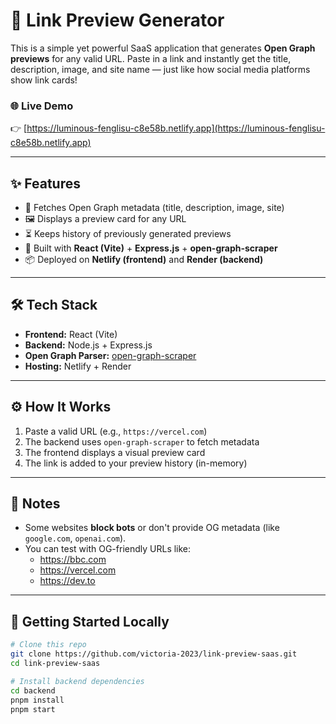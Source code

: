 # 🔗 Link Preview Generator

This is a simple yet powerful SaaS application that generates **Open Graph previews** for any valid URL. Paste in a link and instantly get the title, description, image, and site name — just like how social media platforms show link cards!

### 🌐 Live Demo

👉 [https://luminous-fenglisu-c8e58b.netlify.app](https://luminous-fenglisu-c8e58b.netlify.app)

---

## ✨ Features

- 📄 Fetches Open Graph metadata (title, description, image, site)
- 🖼️ Displays a preview card for any URL
- ⏳ Keeps history of previously generated previews
- 🔗 Built with **React (Vite)** + **Express.js** + **open-graph-scraper**
- 📦 Deployed on **Netlify (frontend)** and **Render (backend)**

---

## 🛠️ Tech Stack

- **Frontend:** React (Vite)
- **Backend:** Node.js + Express.js
- **Open Graph Parser:** [open-graph-scraper](https://www.npmjs.com/package/open-graph-scraper)
- **Hosting:** Netlify + Render

---

## ⚙️ How It Works

1. Paste a valid URL (e.g., `https://vercel.com`)
2. The backend uses `open-graph-scraper` to fetch metadata
3. The frontend displays a visual preview card
4. The link is added to your preview history (in-memory)

---

## 🧪 Notes

- Some websites **block bots** or don't provide OG metadata (like `google.com`, `openai.com`).
- You can test with OG-friendly URLs like:
  - https://bbc.com
  - https://vercel.com
  - https://dev.to

---

## 🚀 Getting Started Locally

```bash
# Clone this repo
git clone https://github.com/victoria-2023/link-preview-saas.git
cd link-preview-saas

# Install backend dependencies
cd backend
pnpm install
pnpm start
